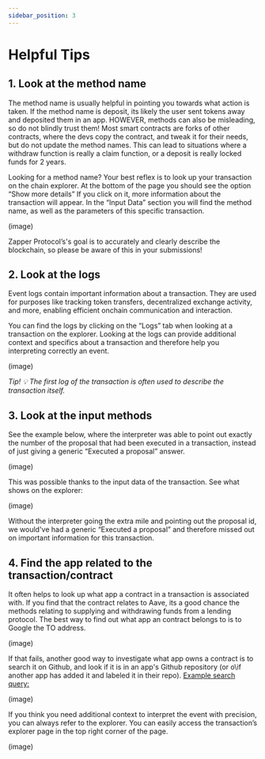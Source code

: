 ```yaml
---
sidebar_position: 3
---
```


# Helpful Tips

## 1. Look at the method name

The method name is usually helpful in pointing you towards what action is taken. If the method name is deposit, its likely the user sent tokens away and deposited them in an app. HOWEVER, methods can also be misleading, so do not blindly trust them! Most smart contracts are forks of other contracts, where the devs copy the contract, and tweak it for their needs, but do not update the method names. This can lead to situations where a withdraw function is really a claim function, or a deposit is really locked funds for 2 years.

Looking for a method name? Your best reflex is to look up your transaction on the chain explorer. At the bottom of the page you should see the option “Show more details” If you click on it, more information about the transaction will appear. In the “Input Data” section you will find the method name, as well as the parameters of this specific transaction. 

(image) 

Zapper Protocol’s's goal is to accurately and clearly describe the blockchain, so please be aware of this in your submissions!

## 2. Look at the logs

Event logs contain important information about a transaction. They are used for purposes like tracking token transfers, decentralized exchange activity, and more, enabling efficient onchain communication and interaction. 

You can find the logs by clicking on the “Logs” tab when looking at a transaction on the explorer. Looking at the logs can provide additional context and specifics about a transaction and therefore help you interpreting correctly an event. 

(image)

*Tip! 💡 The first log of the transaction is often used to describe the transaction itself.* 

## 3. Look at the input methods

See the example below, where the interpreter was able to point out exactly the number of the proposal that had been executed in a transaction, instead of just giving a generic “Executed a proposal” answer.  

(image)

This was possible thanks to the input data of the transaction. See what shows on the explorer: 

(image)

Without the interpreter going the extra mile and pointing out the proposal id, we would've had a generic “Executed a proposal” and therefore missed out on important information for this transaction. 

## 4. Find the app related to the transaction/contract

It often helps to look up what app a contract in a transaction is associated with. If you find that the contract relates to Aave, its a good chance the methods relating to supplying and withdrawing funds from a lending protocol. The best way to find out what app an contract belongs to is to Google the TO address.

(image)

If that fails, another good way to investigate what app owns a contract is to search it on Github, and look if it is in an app's Github repository (or o\if another app has added it and labeled it in their repo). [Example search query:](https://github.com/search?q=0x6774Bcbd5ceCeF1336b5300fb5186a12DDD8b367&type=code)

(image)

If you think you need additional context to interpret the event with precision, you can always refer to the explorer. You can easily access the transaction’s explorer page in the top right corner of the page. 

(image)
